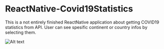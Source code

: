 # ReactNative-Covid19Statistics
This is a not entirely finished ReactNative application about getting COVID19 statistics from API. User can see spesific continent or country infos by selecting them.


![Alt text]("COVID19-2.png") 


